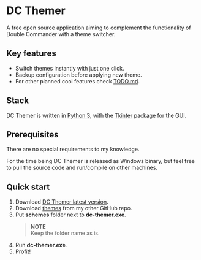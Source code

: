 # DC Themer
A free open source application aiming to complement the functionality of Double Commander with a theme switcher.

## Key features
* Switch themes instantly with just one click.
* Backup configuration before applying new theme.
* For other planned cool features check [TODO.md](TODO.md).

## Stack
DC Themer is written in [Python 3](https://www.python.org/), with the [Tkinter](https://wiki.python.org/moin/TkInter) package for the GUI.

## Prerequisites
There are no special requirements to my knowledge.

For the time being DC Themer is released as Windows binary, but feel free to pull the source code and run/compile on other machines.

## Quick start
1. Download [DC Themer latest version](https://github.com/t0mmili/dc-themer/releases/latest).
2. Download [themes]((https://github.com/t0mmili/dc-themes)) from my other GitHub repo.
3. Put **schemes** folder next to **dc-themer.exe**.
   > **NOTE**  
   > Keep the folder name as is.
4. Run **dc-themer.exe**.
5. Profit!
